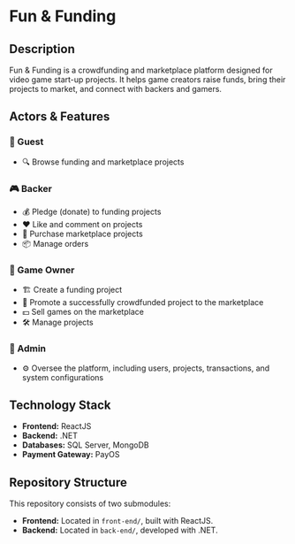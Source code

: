 # Fun & Funding  

## Description  
Fun & Funding is a crowdfunding and marketplace platform designed for video game start-up projects. It helps game creators raise funds, bring their projects to market, and connect with backers and gamers.  

## Actors & Features  

### 👤 Guest  
- 🔍 Browse funding and marketplace projects  

### 🎮 Backer  
- 💰 Pledge (donate) to funding projects  
- ❤️ Like and comment on projects  
- 🛒 Purchase marketplace projects  
- 📦 Manage orders  

### 🚀 Game Owner  
- 🏗 Create a funding project  
- 📢 Promote a successfully crowdfunded project to the marketplace
- 💵 Sell games on the marketplace 
- 🛠 Manage projects  

### 🔧 Admin  
- ⚙️ Oversee the platform, including users, projects, transactions, and system configurations  

## Technology Stack  
- **Frontend:** ReactJS  
- **Backend:** .NET  
- **Databases:** SQL Server, MongoDB  
- **Payment Gateway:** PayOS  

## Repository Structure  
This repository consists of two submodules:  
- **Frontend:** Located in `front-end/`, built with ReactJS.  
- **Backend:** Located in `back-end/`, developed with .NET.
